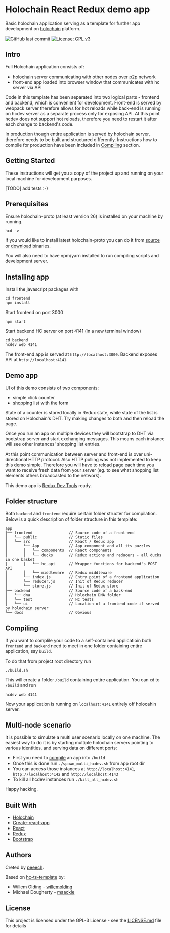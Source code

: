 # Holochain React Redux demo app

Basic holochain application serving as a template for further app development on [holochain](https://github.com/holochain) platform. 

![GitHub last commit](https://img.shields.io/github/last-commit/peeech/hc-react-redux-template.svg)
[![License: GPL v3](https://img.shields.io/badge/License-GPL%20v3-blue.svg)](https://www.gnu.org/licenses/gpl-3.0)

## Intro

Full Holochain application consists of: 
- holochain server communicating with other nodes over p2p network
- front-end app loaded into browser window that communicates with hc server via API

Code in this template has been separated into two logical parts - frontend and backend, which is convenient for development. Front-end is served by webpack server therefore allows for hot reloads while back-end is running on hcdev server as a separate process only for exposing API. At this point hcdev does not support hot reloads, therefore you need to restart it after each change to backend's code.

In production though entire application is served by holochain server, therefore needs to be built and structured differently. Instructions how to compile for production have been included in [Compiling](#compiling) section.

## Getting Started

These instructions will get you a copy of the project up and running on your local machine for development purposes. 

[TODO] add tests :-)

## Prerequisites

Ensure holochain-proto (at least version 26) is installed on your machine by running.

```
hcd -v
```

If you would like to install latest holochain-proto you can do it from [source](https://github.com/holochain/holochain-proto#go-based-install) or [download](https://github.com/holochain/holochain-proto/releases/) binaries.

You will also need to have npm/yarn installed to run compiling scripts and development server.

## Installing app

Install the javascript packages with

```
cd frontend
npm install
```
Start frontend on port 3000

```
npm start
```
Start backend HC server on port 4141 (in a new terminal window)
```
cd backend
hcdev web 4141
```

The front-end app is served at `http://localhost:3000`. Backend exposes API at `http://localhost:4141`.

## Demo app

UI of this demo consists of two components: 
- simple click counter
- shopping list with the form

State of a counter is stored locally in Redux state, while state of the list is stored on Holochain's DHT. Try making changes to both and then reload the page. 

Once you run an app on multiple devices they will bootstrap to DHT via bootstrap server and start exchanging messages. This means each instance will see other instances' shopping list entries.

At this point communication between server and front-end is over uni-directional HTTP protocol. Also HTTP polling was not implemented to keep this demo simple. Therefore you will have to reload page each time you want to receive fresh data from your server (eg. to see what shopping list elements others broadcasted to the network).

This demo app is [Redux Dev Tools](https://github.com/zalmoxisus/redux-devtools-extension) ready.


## Folder structure

Both ``backend`` and ``frontend`` require certain folder structer for compilation. Below is a quick description of folder structure in this template:

```
app
├── frontend                // Source code of a front-end
│   └── public              // Static files
│   └── src                 // React / Redux app
│       └── App             // App component and all its puzzles
│       │   └── components  // React components
│       │   └── ducks       // Redux actions and reducers - all ducks in one basket
│       │   └── hc_api      // Wrapper functions for backend's POST API
│       │   └── middleware  // Redux middleware
│       └── index.js        // Entry point of a frontend application
│       └── reducer.js      // Init of Redux reducer
│       └── store.js        // Init of Redux store
├── backend                 // Source code of a back-end
│   └── dna                 // Holochain DNA folder
│   └── test                // HC tests
│   └── ui                  // Location of a frontend code if served by holochain server
└── docs                    // Obvious

``` 

## Compiling

If you want to complile your code to a self-contained applicatioin both `frontend` and `backend` need to meet in one folder containing entire application, say `build`.

To do that from project root directory run

```
./build.sh
```

This will create a folder `/build` containing entire application. You can `cd` to `/build` and run

```
hcdev web 4141
```

Now your application is running on `localhost:4141` entirely off holocahin server.

## Multi-node scenario

It is possible to simulate a multi user scenario locally on one machine. The easiest way to do it is by starting multiple holochain servers pointing to various identities, and serving data on different ports:
- First you need to [compile](#compiling) an app into `/build`
- Once this is done run `./spawn_multi_hcdev.sh` from app root dir
- You can access those instances at `http://localhost:4141`, `http://localhost:4142` and `http://localhost:4143`
- To kill all hcdev instances run `./kill_all_hcdev.sh`

Happy hacking.

## Built With

* [Holochain](https://github.com/holochain/holochain-proto)
* [Create-react-app](https://github.com/facebook/create-react-app)
* [React](https://reactjs.org/)
* [Redux](https://redux.js.org/)
* [Bootstrap](https://bootswatch.com/materia/)

## Authors

Creted by [peeech](https://github.com/peeech).

Based on [hc-ts-template](https://github.com/holochain/hc-ts-template) by:
- Willem Olding - [willemolding](https://github.com/willemolding)
- Michael Dougherty - [maackle](https://github.com/maackle)


## License

This project is licensed under the GPL-3 License - see the [LICENSE.md](LICENSE.md) file for details